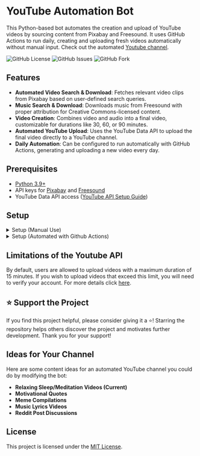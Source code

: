 # YouTube Automation Bot

This Python-based bot automates the creation and upload of YouTube videos by sourcing content from Pixabay and Freesound. It uses GitHub Actions to run daily, creating and uploading fresh videos automatically without manual input. Check out the automated [Youtube channel](https://www.youtube.com/@ReIaxingSleepMusic).

![GitHub License](https://img.shields.io/github/license/PrintN/Youtube-Automation-Bot)
![GitHub Issues](https://img.shields.io/github/issues-raw/PrintN/Youtube-Automation-Bot)
![GitHub Fork](https://img.shields.io/github/forks/PrintN/Youtube-Automation-Bot)

## Features

- **Automated Video Search & Download**: Fetches relevant video clips from Pixabay based on user-defined search queries.
- **Music Search & Download**: Downloads music from Freesound with proper attribution for Creative Commons-licensed content.
- **Video Creation**: Combines video and audio into a final video, customizable for durations like 30, 60, or 90 minutes.
- **Automated YouTube Upload**: Uses the YouTube Data API to upload the final video directly to a YouTube channel.
- **Daily Automation**: Can be configured to run automatically with GitHub Actions, generating and uploading a new video every day.

## Prerequisites

- [Python 3.9+](https://www.python.org/downloads/)
- API keys for [Pixabay](https://pixabay.com/api/docs/) and [Freesound](https://freesound.org/home/login/?next=/apiv2/apply)
- YouTube Data API access ([YouTube API Setup Guide](https://www.youtube.com/watch?v=aFwZgth790Q))


## Setup

<details>
  <summary>Setup (Manual Use)</summary>

Clone the repository to your machine:
```bash
git clone https://github.com/PrintN/Youtube-Automation-Bot
cd Youtube-Automation-Bot
```

Run the setup.
```bash
python3 setup.py
```
This will: 
1. Install required packages
2. Ask for Pixabay, Freesound, Google Client ID, and Secret
3. Open a window for YouTube channel authorization
4. Reset auto.json and used_content.json

### Usage
Run main.py manually to generate videos interactively:

```bash
python main.py
```
</details>

<details>
  <summary>Setup (Automated with Github Actions)</summary>
  
#### Start by [forking](https://github.com/PrintN/Youtube-Automation-Bot/fork) this repo.

Clone the repository to your machine:
```bash
git clone https://github.com/YOUR-FORKED-REPO
cd Youtube-Automation-Bot
```

```bash
python3 setup.py
```
This will: 
1. Install required packages
2. Ask for Pixabay, Freesound, Google Client ID, and Secret
3. Open a window for YouTube channel authorization
4. Reset auto.json and used_content.json

### Configuring API Keys

To enable the bot to run daily using GitHub Actions, you'll need to add the following secrets to your GitHub repository:

1. Go to: ```Settings > Secrets and variables > Actions``` in your forked repo.
2. Click "New repository secret" and add the following secrets:

   - **FREESOUND_API_KEY**: Your Freesound API key.
   - **PIXABAY_API_KEY**: Your Pixabay API key.
   - **CLIENT_SECRETS_JSON**: Base64-encoded ```client_secrets.json``` file.
   - **TOKEN_JSON**: Base64-encoded ```token.json``` file.

#### How to Base64 Encode Files:
- **Linux/macOS**:
  ```bash
  base64 client_secrets.json > encoded_client_secrets.txt
  base64 token.json > encoded_token.txt
  ```
- **Windows (Powershell)**  
  ```poweshell
  [Convert]::ToBase64String([IO.File]::ReadAllBytes("C:\FULL\PATH\TO\client_secrets.json")) > encoded_client_secrets.txt
  [Convert]::ToBase64String([IO.File]::ReadAllBytes("C:\FULL\PATH\TO\token.json")) > encoded_token.txt
  ```
Copy the contents of ```encoded_client_secrets.txt``` and ```encoded_token.txt``` into the value fields for **CLIENT_SECRETS_JSON** and **TOKEN_JSON**.

### Configuring auto.json
This file contains video configurations for the bot to run in auto mode. You can create as many videos configuration as you want. Example structure:
```json
{
  "videos": [
      {
          "duration_minutes": 30,
          "video_query": "forest landscapes",
          "audio_query": "forest ambiance",
          "upload_to_youtube": false,
          "video_type": "video"
      },
      {
          "duration_minutes": 0.55,
          "video_query": "mountain sunrise",
          "audio_query": "gentle wind",
          "upload_to_youtube": true,
          "video_type": "short"
      },
  ]
}
```
### Adjusting the Schedule
To change the bot’s schedule, edit ```.github/workflows/daily-video.yaml```:
```yaml
on:
  schedule:
    - cron: 0 5 * * * # 05:00 AM UTC
```
</details>

## Limitations of the Youtube API
By default, users are allowed to upload videos with a maximum duration of 15 minutes. If you wish to upload videos that exceed this limit, you will need to verify your account. For more details click [here](https://support.google.com/youtube/answer/71673).

## ⭐ Support the Project
If you find this project helpful, please consider giving it a ⭐! Starring the repository helps others discover the project and motivates further development. Thank you for your support!

## Ideas for Your Channel
Here are some content ideas for an automated YouTube channel you could do by modifying the bot:
- **Relaxing Sleep/Meditation Videos (Current)**
- **Motivational Quotes**
- **Meme Compilations**
- **Music Lyrics Videos**
- **Reddit Post Discussions**

## License
This project is licensed under the [MIT License](LICENSE).